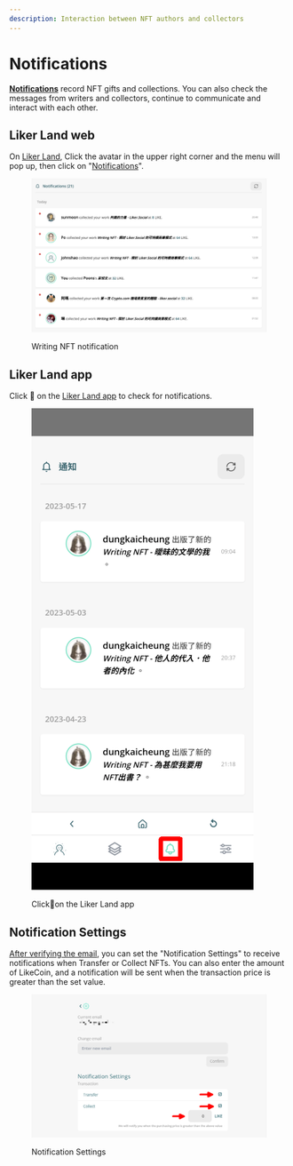 ```yaml
---
description: Interaction between NFT authors and collectors
---
```


# Notifications

[**Notifications**](https://liker.land/en/notifications) record NFT gifts and collections. You can also check the messages from writers and collectors, continue to communicate and interact with each other.

## Liker Land web

On [Liker Land](https://liker.land/), Click the avatar in the upper right corner and the menu will pop up, then click on "[Notifications](https://liker.land/en/notifications)".

<figure><img src="../../../.gitbook/assets/notifications.png" alt=""><figcaption><p>Writing NFT notification</p></figcaption></figure>

## Liker Land app

Click :bell: on the [Liker Land app](../../../user-guide/liker-land/download.md) to check for notifications.

<figure><img src="../../../.gitbook/assets/Liker Land app Writing NFT 3-en.png" alt=""><figcaption><p>Click<span data-gb-custom-inline data-tag="emoji" data-code="1f514">🔔</span>on the Liker Land app</p></figcaption></figure>

## Notification Settings

[After verifying the email](follow-creators.md#step-1-setup-email), you can set the "Notification Settings" to receive notifications when Transfer or Collect NFTs. You can also enter the amount of LikeCoin, and a notification will be sent when the transaction price is greater than the set value.

<figure><img src="../../../.gitbook/assets/notifications settings-en.png" alt=""><figcaption><p>Notification Settings</p></figcaption></figure>
